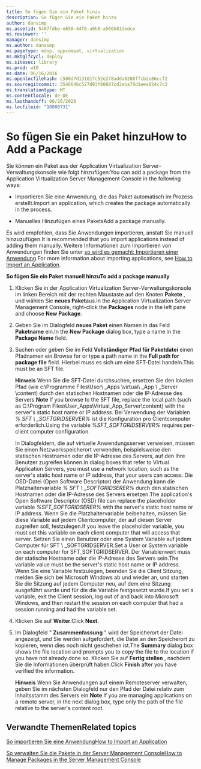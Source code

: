 ```yaml
---
title: So fügen Sie ein Paket hinzu
description: So fügen Sie ein Paket hinzu
author: dansimp
ms.assetid: 5407fdbe-e658-44f6-a9b8-a566b81dedce
ms.reviewer: ''
manager: dansimp
ms.author: dansimp
ms.pagetype: mdop, appcompat, virtualization
ms.mktglfcycl: deploy
ms.sitesec: library
ms.prod: w10
ms.date: 06/16/2016
ms.openlocfilehash: c580d7d131017c52e278adda0208ffcb2e86ccf2
ms.sourcegitcommit: 354664bc527d93f80687cd2eba70d1eea024c7c3
ms.translationtype: MT
ms.contentlocale: de-DE
ms.lasthandoff: 06/26/2020
ms.locfileid: "10808731"
---
```

# <span data-ttu-id="e36f0-103">So fügen Sie ein Paket hinzu</span><span class="sxs-lookup"><span data-stu-id="e36f0-103">How to Add a Package</span></span>


<span data-ttu-id="e36f0-104">Sie können ein Paket aus der Application Virtualization Server-Verwaltungskonsole wie folgt hinzufügen:</span><span class="sxs-lookup"><span data-stu-id="e36f0-104">You can add a package from the Application Virtualization Server Management Console in the following ways:</span></span>

-   <span data-ttu-id="e36f0-105">Importieren Sie eine Anwendung, die das Paket automatisch im Prozess erstellt.</span><span class="sxs-lookup"><span data-stu-id="e36f0-105">Import an application, which creates the package automatically in the process.</span></span>

-   <span data-ttu-id="e36f0-106">Manuelles Hinzufügen eines Pakets</span><span class="sxs-lookup"><span data-stu-id="e36f0-106">Add a package manually.</span></span>

<span data-ttu-id="e36f0-107">Es wird empfohlen, dass Sie Anwendungen importieren, anstatt Sie manuell hinzuzufügen.</span><span class="sxs-lookup"><span data-stu-id="e36f0-107">It is recommended that you import applications instead of adding them manually.</span></span> <span data-ttu-id="e36f0-108">Weitere Informationen zum Importieren von Anwendungen finden Sie unter [so wird es gemacht: Importieren einer Anwendung](how-to-import-an-applicationserver.md).</span><span class="sxs-lookup"><span data-stu-id="e36f0-108">For more information about importing applications, see [How to Import an Application](how-to-import-an-applicationserver.md).</span></span>

**<span data-ttu-id="e36f0-109">So fügen Sie ein Paket manuell hinzu</span><span class="sxs-lookup"><span data-stu-id="e36f0-109">To add a package manually</span></span>**

1.  <span data-ttu-id="e36f0-110">Klicken Sie in der Application Virtualization Server-Verwaltungskonsole im linken Bereich mit der rechten Maustaste auf den Knoten **Pakete** , und wählen Sie **neues Paket**aus.</span><span class="sxs-lookup"><span data-stu-id="e36f0-110">In the Application Virtualization Server Management Console, right-click the **Packages** node in the left pane and choose **New Package**.</span></span>

2.  <span data-ttu-id="e36f0-111">Geben Sie im Dialogfeld **neues Paket** einen Namen in das Feld **Paketname** ein.</span><span class="sxs-lookup"><span data-stu-id="e36f0-111">In the **New Package** dialog box, type a name in the **Package Name** field.</span></span>

3.  <span data-ttu-id="e36f0-112">Suchen oder geben Sie im Feld **Vollständiger Pfad für Paketdatei** einen Pfadnamen ein.</span><span class="sxs-lookup"><span data-stu-id="e36f0-112">Browse for or type a path name in the **Full path for package file** field.</span></span> <span data-ttu-id="e36f0-113">Hierbei muss es sich um eine SFT-Datei handeln.</span><span class="sxs-lookup"><span data-stu-id="e36f0-113">This must be an SFT file.</span></span>

    <span data-ttu-id="e36f0-114">**Hinweis**  Wenn Sie die SFT-Datei durchsuchen, ersetzen Sie den lokalen Pfad (wie c:\\Programme Files\\User\ _Apps \\virtual\ _App \ _Server \\content) durch den statischen Hostnamen oder die IP-Adresse des Servers.</span><span class="sxs-lookup"><span data-stu-id="e36f0-114">**Note** If you browse to the SFT file, replace the local path (such as C:\\Program Files\\User\_Apps\\Virtual\_App\_Server\\content) with the server's static host name or IP address.</span></span> <span data-ttu-id="e36f0-115">Bei Verwendung der Variablen *% SFT \ _SOFTGRIDSERVER%* ist die Konfiguration pro Clientcomputer erforderlich.</span><span class="sxs-lookup"><span data-stu-id="e36f0-115">Using the variable *%SFT\_SOFTGRIDSERVER%* requires per-client computer configuration.</span></span>

    <span data-ttu-id="e36f0-116">In Dialogfeldern, die auf virtuelle Anwendungsserver verweisen, müssen Sie einen Netzwerkspeicherort verwenden, beispielsweise den statischen Hostnamen oder die IP-Adresse des Servers, auf den Ihre Benutzer zugreifen können.</span><span class="sxs-lookup"><span data-stu-id="e36f0-116">In dialog boxes that refer to Virtual Application Servers, you must use a network location, such as the server's static host name or IP address, that your users can access.</span></span> <span data-ttu-id="e36f0-117">Die OSD-Datei (Open Software Descriptor) der Anwendung kann die Platzhaltervariable *% SFT \ _SOFTGRIDSERER%* durch den statischen Hostnamen oder die IP-Adresse des Servers ersetzen.</span><span class="sxs-lookup"><span data-stu-id="e36f0-117">The application's Open Software Descriptor (OSD) file can replace the placeholder variable *%SFT\_SOFTGRIDSERER%* with the server's static host name or IP address.</span></span> <span data-ttu-id="e36f0-118">Wenn Sie die Platzhaltervariable beibehalten, müssen Sie diese Variable auf jedem Clientcomputer, der auf diesen Server zugreifen soll, festzulegen.</span><span class="sxs-lookup"><span data-stu-id="e36f0-118">If you leave the placeholder variable, you must set this variable on each client computer that will access that server.</span></span> <span data-ttu-id="e36f0-119">Setzen Sie einen Benutzer oder eine System Variable auf jedem Computer für SFT \ _SOFTGRIDSERVER.</span><span class="sxs-lookup"><span data-stu-id="e36f0-119">Set a User or System variable on each computer for SFT\_SOFTGRIDSERVER.</span></span> <span data-ttu-id="e36f0-120">Der Variablenwert muss der statische Hostname oder die IP-Adresse des Servers sein.</span><span class="sxs-lookup"><span data-stu-id="e36f0-120">The variable value must be the server's static host name or IP address.</span></span> <span data-ttu-id="e36f0-121">Wenn Sie eine Variable festzulegen, beenden Sie die Client Sitzung, melden Sie sich bei Microsoft Windows ab und wieder an, und starten Sie die Sitzung auf jedem Computer neu, auf dem eine Sitzung ausgeführt wurde und für die die Variable festgesetzt wurde.</span><span class="sxs-lookup"><span data-stu-id="e36f0-121">If you set a variable, exit the Client session, log out of and back into Microsoft Windows, and then restart the session on each computer that had a session running and had the variable set.</span></span>

     

4.  <span data-ttu-id="e36f0-122">Klicken Sie auf **Weiter**.</span><span class="sxs-lookup"><span data-stu-id="e36f0-122">Click **Next**.</span></span>

5.  <span data-ttu-id="e36f0-123">Im Dialogfeld " **Zusammenfassung** " wird der Speicherort der Datei angezeigt, und Sie werden aufgefordert, die Datei an den Speicherort zu kopieren, wenn dies noch nicht geschehen ist.</span><span class="sxs-lookup"><span data-stu-id="e36f0-123">The **Summary** dialog box shows the file location and prompts you to copy the file to the location if you have not already done so.</span></span> <span data-ttu-id="e36f0-124">Klicken Sie auf **Fertig stellen** , nachdem Sie die Informationen überprüft haben.</span><span class="sxs-lookup"><span data-stu-id="e36f0-124">Click **Finish** after you have verified the information.</span></span>

    <span data-ttu-id="e36f0-125">**Hinweis**  Wenn Sie Anwendungen auf einem Remoteserver verwalten, geben Sie im nächsten Dialogfeld nur den Pfad der Datei relativ zum Inhaltsstamm des Servers ein.</span><span class="sxs-lookup"><span data-stu-id="e36f0-125">**Note** If you are managing applications on a remote server, in the next dialog box, type only the path of the file relative to the server's content root.</span></span>

     

## <span data-ttu-id="e36f0-126">Verwandte Themen</span><span class="sxs-lookup"><span data-stu-id="e36f0-126">Related topics</span></span>


[<span data-ttu-id="e36f0-127">So importieren Sie eine Anwendung</span><span class="sxs-lookup"><span data-stu-id="e36f0-127">How to Import an Application</span></span>](how-to-import-an-applicationserver.md)

[<span data-ttu-id="e36f0-128">So verwalten Sie die Pakete in der Server Management Console</span><span class="sxs-lookup"><span data-stu-id="e36f0-128">How to Manage Packages in the Server Management Console</span></span>](how-to-manage-packages-in-the-server-management-console.md)

 

 





